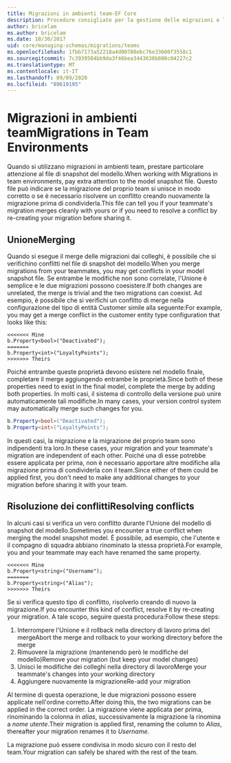 ```yaml
---
title: Migrazioni in ambienti team-EF Core
description: Procedure consigliate per la gestione delle migrazioni e la risoluzione dei conflitti negli ambienti team con Entity Framework Core
author: bricelam
ms.author: bricelam
ms.date: 10/30/2017
uid: core/managing-schemas/migrations/teams
ms.openlocfilehash: 1fbb7173a52218a4d00780ebc76e33600f3558c1
ms.sourcegitcommit: 7c3939504bb9da3f46bea3443638b808c04227c2
ms.translationtype: MT
ms.contentlocale: it-IT
ms.lasthandoff: 09/09/2020
ms.locfileid: "89619195"
---
```

# <a name="migrations-in-team-environments"></a><span data-ttu-id="56ae2-103">Migrazioni in ambienti team</span><span class="sxs-lookup"><span data-stu-id="56ae2-103">Migrations in Team Environments</span></span>

<span data-ttu-id="56ae2-104">Quando si utilizzano migrazioni in ambienti team, prestare particolare attenzione al file di snapshot del modello.</span><span class="sxs-lookup"><span data-stu-id="56ae2-104">When working with Migrations in team environments, pay extra attention to the model snapshot file.</span></span> <span data-ttu-id="56ae2-105">Questo file può indicare se la migrazione del proprio team si unisce in modo corretto o se è necessario risolvere un conflitto creando nuovamente la migrazione prima di condividerla.</span><span class="sxs-lookup"><span data-stu-id="56ae2-105">This file can tell you if your teammate's migration merges cleanly with yours or if you need to resolve a conflict by re-creating your migration before sharing it.</span></span>

## <a name="merging"></a><span data-ttu-id="56ae2-106">Unione</span><span class="sxs-lookup"><span data-stu-id="56ae2-106">Merging</span></span>

<span data-ttu-id="56ae2-107">Quando si esegue il merge delle migrazioni dai colleghi, è possibile che si verifichino conflitti nel file di snapshot del modello.</span><span class="sxs-lookup"><span data-stu-id="56ae2-107">When you merge migrations from your teammates, you may get conflicts in your model snapshot file.</span></span> <span data-ttu-id="56ae2-108">Se entrambe le modifiche non sono correlate, l'Unione è semplice e le due migrazioni possono coesistere.</span><span class="sxs-lookup"><span data-stu-id="56ae2-108">If both changes are unrelated, the merge is trivial and the two migrations can coexist.</span></span> <span data-ttu-id="56ae2-109">Ad esempio, è possibile che si verifichi un conflitto di merge nella configurazione del tipo di entità Customer simile alla seguente:</span><span class="sxs-lookup"><span data-stu-id="56ae2-109">For example, you may get a merge conflict in the customer entity type configuration that looks like this:</span></span>

``` output
<<<<<<< Mine
b.Property<bool>("Deactivated");
=======
b.Property<int>("LoyaltyPoints");
>>>>>>> Theirs
```

<span data-ttu-id="56ae2-110">Poiché entrambe queste proprietà devono esistere nel modello finale, completare il merge aggiungendo entrambe le proprietà.</span><span class="sxs-lookup"><span data-stu-id="56ae2-110">Since both of these properties need to exist in the final model, complete the merge by adding both properties.</span></span> <span data-ttu-id="56ae2-111">In molti casi, il sistema di controllo della versione può unire automaticamente tali modifiche.</span><span class="sxs-lookup"><span data-stu-id="56ae2-111">In many cases, your version control system may automatically merge such changes for you.</span></span>

``` csharp
b.Property<bool>("Deactivated");
b.Property<int>("LoyaltyPoints");
```

<span data-ttu-id="56ae2-112">In questi casi, la migrazione e la migrazione del proprio team sono indipendenti tra loro.</span><span class="sxs-lookup"><span data-stu-id="56ae2-112">In these cases, your migration and your teammate's migration are independent of each other.</span></span> <span data-ttu-id="56ae2-113">Poiché una di esse potrebbe essere applicata per prima, non è necessario apportare altre modifiche alla migrazione prima di condividerla con il team.</span><span class="sxs-lookup"><span data-stu-id="56ae2-113">Since either of them could be applied first, you don't need to make any additional changes to your migration before sharing it with your team.</span></span>

## <a name="resolving-conflicts"></a><span data-ttu-id="56ae2-114">Risoluzione dei conflitti</span><span class="sxs-lookup"><span data-stu-id="56ae2-114">Resolving conflicts</span></span>

<span data-ttu-id="56ae2-115">In alcuni casi si verifica un vero conflitto durante l'Unione del modello di snapshot del modello.</span><span class="sxs-lookup"><span data-stu-id="56ae2-115">Sometimes you encounter a true conflict when merging the model snapshot model.</span></span> <span data-ttu-id="56ae2-116">È possibile, ad esempio, che l'utente e il compagno di squadra abbiano rinominato la stessa proprietà.</span><span class="sxs-lookup"><span data-stu-id="56ae2-116">For example, you and your teammate may each have renamed the same property.</span></span>

``` output
<<<<<<< Mine
b.Property<string>("Username");
=======
b.Property<string>("Alias");
>>>>>>> Theirs
```

<span data-ttu-id="56ae2-117">Se si verifica questo tipo di conflitto, risolverlo creando di nuovo la migrazione.</span><span class="sxs-lookup"><span data-stu-id="56ae2-117">If you encounter this kind of conflict, resolve it by re-creating your migration.</span></span> <span data-ttu-id="56ae2-118">A tale scopo, seguire questa procedura:</span><span class="sxs-lookup"><span data-stu-id="56ae2-118">Follow these steps:</span></span>

1. <span data-ttu-id="56ae2-119">Interrompere l'Unione e il rollback nella directory di lavoro prima del merge</span><span class="sxs-lookup"><span data-stu-id="56ae2-119">Abort the merge and rollback to your working directory before the merge</span></span>
2. <span data-ttu-id="56ae2-120">Rimuovere la migrazione (mantenendo però le modifiche del modello)</span><span class="sxs-lookup"><span data-stu-id="56ae2-120">Remove your migration (but keep your model changes)</span></span>
3. <span data-ttu-id="56ae2-121">Unisci le modifiche dei colleghi nella directory di lavoro</span><span class="sxs-lookup"><span data-stu-id="56ae2-121">Merge your teammate's changes into your working directory</span></span>
4. <span data-ttu-id="56ae2-122">Aggiungere nuovamente la migrazione</span><span class="sxs-lookup"><span data-stu-id="56ae2-122">Re-add your migration</span></span>

<span data-ttu-id="56ae2-123">Al termine di questa operazione, le due migrazioni possono essere applicate nell'ordine corretto.</span><span class="sxs-lookup"><span data-stu-id="56ae2-123">After doing this, the two migrations can be applied in the correct order.</span></span> <span data-ttu-id="56ae2-124">La migrazione viene applicata per prima, rinominando la colonna in *alias*, successivamente la migrazione la rinomina a *nome utente*.</span><span class="sxs-lookup"><span data-stu-id="56ae2-124">Their migration is applied first, renaming the column to *Alias*, thereafter your migration renames it to *Username*.</span></span>

<span data-ttu-id="56ae2-125">La migrazione può essere condivisa in modo sicuro con il resto del team.</span><span class="sxs-lookup"><span data-stu-id="56ae2-125">Your migration can safely be shared with the rest of the team.</span></span>

